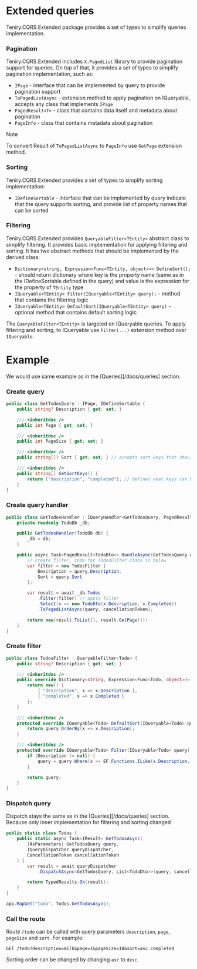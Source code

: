 # Extended queries

Teniry.CQRS.Extended package provides a set of types to simplify queries implementation.

### Pagination

Teniry.CQRS.Extended includes `X.PagedList` library to provide pagination support for queries. On top of that, it
provides a set of types to simplify pagination implementation, such as:

* `IPage` - interface that can be implemented by query to provide pagination support
* `ToPagedListAsync` - extension method to apply pagination on IQueryable, accepts any class that implements `IPage`
* `PagedResult<T>` - class that contains data itself and metadata about pagination
* `PageInfo` - class that contains metadata about pagination

> [!NOTE]
> To convert Result of `ToPagedListAsync` to `PageInfo` use `GetPage` extension method.

### Sorting

Teniry.CQRS.Extended provides a set of types to simplify sorting implementation:

* `IDefineSortable` - interface that can be implemented by query indicate that the query supports sorting, and provide
  list of property names that can be sorted

### Filtering

Teniry.CQRS.Extended provides `QueryableFilter<TEntity>` abstract class to simplify filtering. It provides basic
implementation for applying filtering and sorting. It has two abstract methods that should be implemented by the derived
class:

* `Dictionary<string, Expression<Func<TEntity, object>>> DefineSort();` - should return dictionary where
  key is the property name (same as in the IDefineSortable defined in the query) and value is the expression for the
  property of `TEntity` type
* `IQueryable<TEntity> Filter(IQueryable<TEntity> query);` - method that contains the filtering logic
* `IQueryable<TEntity> DefaultSort(IQueryable<TEntity> query)` - optional method that contains default sorting logic

The `QueryableFilter<TEntity>` is targeted on IQueryable queries. To apply filtering and sorting, to IQueryable use
`Filter(...)` extension method over `IQueryable`.

# Example

We would use same example as in the [Queries][/docs/queries] section.

### Create query

```csharp
public class GetTodosQuery : IPage, IDefineSortable {
    public string? Description { get; set; }

    /// <inheritdoc />
    public int Page { get; set; }

    /// <inheritdoc />
    public int PageSize { get; set; }

    /// <inheritdoc />
    public string[]? Sort { get; set; } // accepts sort keys that should be applied to query

    /// <inheritdoc />
    public string[] GetSortKeys() {
        return ["description", "completed"]; // defines what keys can be used for sorting
    }
}
```

### Create query handler

```csharp
public class GetTodosHandler : IQueryHandler<GetTodosQuery, PagedResult<TodoDto>> {
    private readonly TodoDb _db;

    public GetTodosHandler(TodoDb db) {
        _db = db;
    }

    public async Task<PagedResult<TodoDto>> HandleAsync(GetTodosQuery query, CancellationToken cancellationToken) {
        // create filter, code for TodosFilter class is below
        var filter = new TodosFilter {
            Description = query.Description,
            Sort = query.Sort
        };

        var result = await _db.Todos
            .Filter(filter) // apply filter
            .Select(x => new TodoDto(x.Description, x.Completed))
            .ToPagedListAsync(query, cancellationToken);

        return new(result.ToList(), result.GetPage());
    }
}
```

### Create filter

```csharp
public class TodosFilter : QueryableFilter<Todo> {
    public string? Description { get; set; }

    /// <inheritdoc />
    public override Dictionary<string, Expression<Func<Todo, object>>> DefineSort() {
        return new() {
            { "description", x => x.Description },
            { "completed", x => x.Completed }
        };
    }

    /// <inheritdoc />
    protected override IQueryable<Todo> DefaultSort(IQueryable<Todo> query) {
        return query.OrderBy(x => x.Description);
    }

    /// <inheritdoc />
    protected override IQueryable<Todo> Filter(IQueryable<Todo> query) {
        if (Description != null) {
            query = query.Where(x => EF.Functions.ILike(x.Description, $"%{Description}%"));
        }

        return query;
    }
}
```

### Dispatch query

Dispatch stays the same as in the [Queries][/docs/queries] section. Because only inner implementation for filtering and
sorting changed

```csharp
public static class Todos {
    public static async Task<IResult> GetTodosAsync(
        [AsParameters] GetTodosQuery query,
        IQueryDispatcher queryDispatcher,
        CancellationToken cancellationToken
    ) {
        var result = await queryDispatcher
            .DispatchAsync<GetTodosQuery, List<TodoDto>>(query, cancellationToken);

        return TypedResults.Ok(result);
    }
}
```

```csharp
app.MapGet("todo", Todos.GetTodosAsync);
```

### Call the route

Route `/todo` can be called with query parameters `description`, `page`, `pageSize` and `sort`. For example:

```
GET /todo?description=milk&page=1&pageSize=10&sort=asc.completed
```

Sorting order can be changed by changing `asc` to `desc`.